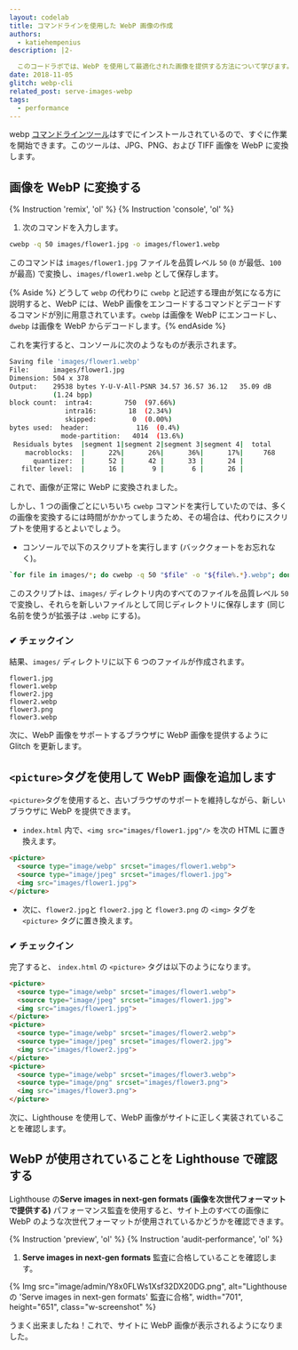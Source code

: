 ```yaml
---
layout: codelab
title: コマンドラインを使用した WebP 画像の作成
authors:
  - katiehempenius
description: |2-

  このコードラボでは、WebP を使用して最適化された画像を提供する方法について学びます。
date: 2018-11-05
glitch: webp-cli
related_post: serve-images-webp
tags:
  - performance
---
```


webp <a href="https://developers.google.com/speed/webp/docs/precompiled">コマンドラインツール</a>はすでにインストールされているので、すぐに作業を開始できます。このツールは、JPG、PNG、および TIFF 画像を WebP に変換します。

## 画像を WebP に変換する

{% Instruction 'remix', 'ol' %} {% Instruction 'console', 'ol' %}

1. 次のコマンドを入力します。

```bash
cwebp -q 50 images/flower1.jpg -o images/flower1.webp
```

このコマンドは `images/flower1.jpg` ファイルを品質レベル `50` (`0` が最低、`100` が最高) で変換し、`images/flower1.webp` として保存します。

{% Aside %} どうして `webp` の代わりに `cwebp` と記述する理由が気になる方に説明すると、WebP には、WebP 画像をエンコードするコマンドとデコードするコマンドが別に用意されています。`cwebp` は画像を WebP にエンコードし、`dwebp` は画像を WebP からデコードします。{% endAside %}

これを実行すると、コンソールに次のようなものが表示されます。

```bash
Saving file 'images/flower1.webp'
File:      images/flower1.jpg
Dimension: 504 x 378
Output:    29538 bytes Y-U-V-All-PSNR 34.57 36.57 36.12   35.09 dB
           (1.24 bpp)
block count:  intra4:        750  (97.66%)
              intra16:        18  (2.34%)
              skipped:         0  (0.00%)
bytes used:  header:            116  (0.4%)
             mode-partition:   4014  (13.6%)
 Residuals bytes  |segment 1|segment 2|segment 3|segment 4|  total
    macroblocks:  |      22%|      26%|      36%|      17%|     768
      quantizer:  |      52 |      42 |      33 |      24 |
   filter level:  |      16 |       9 |       6 |      26 |
```

これで、画像が正常に WebP に変換されました。

しかし、1 つの画像ごとにいちいち `cwebp` コマンドを実行していたのでは、多くの画像を変換するには時間がかかってしまうため、その場合は、代わりにスクリプトを使用するとよいでしょう。

- コンソールで以下のスクリプトを実行します (バッククォートをお忘れなく)。

```bash
`for file in images/*; do cwebp -q 50 "$file" -o "${file%.*}.webp"; done`
```

このスクリプトは、`images/` ディレクトリ内のすべてのファイルを品質レベル `50` で変換し、それらを新しいファイルとして同じディレクトリに保存します (同じ名前を使うが拡張子は `.webp` にする)。

### ✔ チェックイン

結果、`images/` ディレクトリに以下 6 つのファイルが作成されます。

```shell
flower1.jpg
flower1.webp
flower2.jpg
flower2.webp
flower3.png
flower3.webp
```

次に、WebP 画像をサポートするブラウザに WebP 画像を提供するように Glitch を更新します。

## `<picture>`タグを使用して WebP 画像を追加します

`<picture>`タグを使用すると、古いブラウザのサポートを維持しながら、新しいブラウザに WebP を提供できます。

- `index.html` 内で、`<img src="images/flower1.jpg"/>` を次の HTML に置き換えます。

```html
<picture>
  <source type="image/webp" srcset="images/flower1.webp">
  <source type="image/jpeg" srcset="images/flower1.jpg">
  <img src="images/flower1.jpg">
</picture>
```

- 次に、`flower2.jpg`と `flower2.jpg` と `flower3.png` の `<img>` タグを `<picture>` タグに置き換えます。

### ✔ チェックイン

完了すると、 `index.html` の `<picture>` タグは以下のようになります。

```html
<picture>
  <source type="image/webp" srcset="images/flower1.webp">
  <source type="image/jpeg" srcset="images/flower1.jpg">
  <img src="images/flower1.jpg">
</picture>
<picture>
  <source type="image/webp" srcset="images/flower2.webp">
  <source type="image/jpeg" srcset="images/flower2.jpg">
  <img src="images/flower2.jpg">
</picture>
<picture>
  <source type="image/webp" srcset="images/flower3.webp">
  <source type="image/png" srcset="images/flower3.png">
  <img src="images/flower3.png">
</picture>
```

次に、Lighthouse を使用して、WebP 画像がサイトに正しく実装されていることを確認します。

##  WebP が使用されていることを Lighthouse で確認する

Lighthouse の**Serve images in next-gen formats (画像を次世代フォーマットで提供する)** パフォーマンス監査を使用すると、サイト上のすべての画像に WebP のような次世代フォーマットが使用されているかどうかを確認できます。

{% Instruction 'preview', 'ol' %} {% Instruction 'audit-performance', 'ol' %}

1. **Serve images in next-gen formats** 監査に合格していることを確認します。

{% Img src="image/admin/Y8x0FLWs1Xsf32DX20DG.png", alt="Lighthouse の 'Serve images in next-gen formats' 監査に合格", width="701", height="651", class="w-screenshot" %}

うまく出来ましたね！これで、サイトに WebP 画像が表示されるようになりました。
